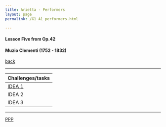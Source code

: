 ```yaml
---
title: Arietta - Performers
layout: page
permalink: /G1_A1_performers.html

---
```



#### Lesson Five from Op.42

#### Muzio Clementi (1752 - 1832)

[back](G1_A1)

***


| Challenges/tasks | 
| ------------ | 
| [IDEA 1](G1_A1_performers_idea_1.html)       |
| IDEA 2       |
| IDEA 3       |

***



[PPP](https://itunes.apple.com/gb/app/abrsm-piano-practice-partner/id891238739?mt=8>)



